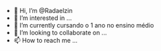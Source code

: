 - 👋 Hi, I’m @Radaelzin
- 👀 I’m interested in ...
- 🌱 I’m currently  cursando o  1 ano no ensino médio
- 💞️ I’m looking to collaborate on ...
- 📫 How to reach me ...

<!---
Radaelzin/Radaelzin is a ✨ special ✨ repository because its `README.md` (this file) appears on your GitHub profile.
You can click the Preview link to take a look at your changes.
--->
